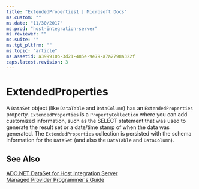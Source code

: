 ```yaml
---
title: "ExtendedProperties1 | Microsoft Docs"
ms.custom: ""
ms.date: "11/30/2017"
ms.prod: "host-integration-server"
ms.reviewer: ""
ms.suite: ""
ms.tgt_pltfrm: ""
ms.topic: "article"
ms.assetid: a399910b-3d21-485e-9e79-a7a2798a322f
caps.latest.revision: 3
---
```

# ExtendedProperties
A `DataSet` object (like `DataTable` and `DataColumn`) has an `ExtendedProperties` property. `ExtendedProperties` is a `PropertyCollection` where you can add customized information, such as the SELECT statement that was used to generate the result set or a date/time stamp of when the data was generated. The `ExtendedProperties` collection is persisted with the schema information for the `DataSet` (and also the `DataTable` and `DataColumn`).  
  
## See Also  
 [ADO.NET DataSet for Host Integration Server](../HIS2010/ado-net-dataset-for-host-integration-server1.md)   
 [Managed Provider Programmer's Guide](../HIS2010/managed-provider-programmer-s-guide1.md)